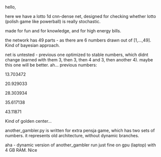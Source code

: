 hello,

here we have a lotto 1d cnn-dense net, designed for checking whether lotto (polish game like powerball) is really stochastic.

made for fun and for knowledge, and for high energy bills.

the network has 49 parts - as there are 6 numbers drawn out of [1,...,49]. Kind of bayesian approach.

net is untested - previous one optimized to stable numbers, which didnt change (earned with them 3, then 3, then 4 and 3, then another 4). maybe this one will be better.
ah... previous numbers:

  13.703472
  
  20.929033
  
  28.303934
  
  35.617138
  
  43.11871

Kind of golden center...

another_gambler.py is written for extra pensja game, which has two sets of numbers. it represents old architecture, without dynamic branches.

aha - dynamic version of another_gambler run just fine on gpu (laptop) with 4 GB RAM. Nice
